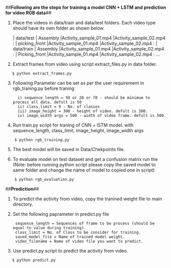 ##__Following are the steps for training a model CNN + LSTM and prediction for video RGB data__##


1. Place the videos in data/train and data/test folders. Each video type should have its own folder as shown below.

	| data/test
		| Assembly
                    |Activity_sample_01.mp4
                    |Activity_sample_02.mp4
                               :
		| picking_front
                    |Activity_sample_01.mp4
                    |Activity_sample_02.mp4
                               :
	| data/train
		| Assembly
                    |Activity_sample_01.mp4
                    |Activity_sample_02.mp4
                               :
		| Picking_front
                    |Activity_sample_01.mp4
                    |Activity_sample_02.mp4
                               :
		...


2. Extract frames from video using script extract_files.py in data folder.

`	$ python extract_frames.py`


3. Following Parameter can be set as per the user requirement in rgb_traning.py before traning

         i) sequence_length = 50 or 20 or 70 - should be minimum to process all data. defult is 50
         ii) class_limit = 9 - No. of classes
         iii) image_height = 300 - height of video. defult is 300.
         iv) image_width args = 500 - width of video frame. defult is 500. 


4. Run train.py script for traning of CNN + lSTM model. with sequence_length, class_limit, image_height, image_width args
  
`	 $ python rgb_training.py`

5. The best model will be saved in Data/Chekpoints file.


6. To evaluate model on test dataset and get a confusion matrix run the (Note: before running python script please copy the saved model to same folder and change the name of model to copied one in script)

`	 $ python rgb_evaluation.py` 

  
 


##__Prediction__##

1. To predict the activity from video, copy the tranined weight file to main directory.

2. Set the following paprameter in predict.py file

        sequence_length = Sequences of frame to be process (should be equal to value during training).
        class_limit = No. of Class to be consider for training.
        saved_model_file = Name of trained model weight.
        video_filename = Name of video file you want to predict.

3. Use predict.py script to predict the activity from video.

`	$ python predict.py`



